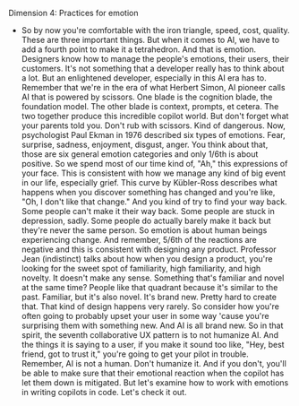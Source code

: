 Dimension 4: Practices for emotion
- So by now you're comfortable with the iron triangle, speed, cost, quality. These are three important things. But when it comes to AI, we have to add a fourth point to make it a tetrahedron. And that is emotion. Designers know how to manage the people's emotions, their users, their customers. It's not something that a developer really has to think about a lot. But an enlightened developer, especially in this AI era has to. Remember that we're in the era of what Herbert Simon, AI pioneer calls AI that is powered by scissors. One blade is the cognition blade, the foundation model. The other blade is context, prompts, et cetera. The two together produce this incredible copilot world. But don't forget what your parents told you. Don't rub with scissors. Kind of dangerous. Now, psychologist Paul Ekman in 1976 described six types of emotions. Fear, surprise, sadness, enjoyment, disgust, anger. You think about that, those are six general emotion categories and only 1/6th is about positive. So we spend most of our time kind of, "Ah," this expressions of your face. This is consistent with how we manage any kind of big event in our life, especially grief. This curve by Kübler-Ross describes what happens when you discover something has changed and you're like, "Oh, I don't like that change." And you kind of try to find your way back. Some people can't make it their way back. Some people are stuck in depression, sadly. Some people do actually barely make it back but they're never the same person. So emotion is about human beings experiencing change. And remember, 5/6th of the reactions are negative and this is consistent with designing any product. Professor Jean (indistinct) talks about how when you design a product, you're looking for the sweet spot of familiarity, high familiarity, and high novelty. It doesn't make any sense. Something that's familiar and novel at the same time? People like that quadrant because it's similar to the past. Familiar, but it's also novel. It's brand new. Pretty hard to create that. That kind of design happens very rarely. So consider how you're often going to probably upset your user in some way 'cause you're surprising them with something new. And AI is all brand new. So in that spirit, the seventh collaborative UX pattern is to not humanize AI. And the things it is saying to a user, if you make it sound too like, "Hey, best friend, got to trust it," you're going to get your pilot in trouble. Remember, AI is not a human. Don't humanize it. And if you don't, you'll be able to make sure that their emotional reaction when the copilot has let them down is mitigated. But let's examine how to work with emotions in writing copilots in code. Let's check it out.